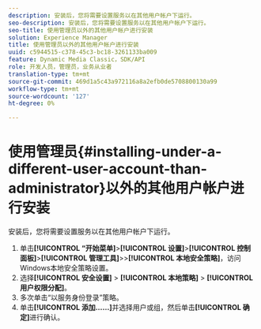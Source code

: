 ```yaml
---
description: 安装后，您将需要设置服务以在其他用户帐户下运行。
seo-description: 安装后，您将需要设置服务以在其他用户帐户下运行。
seo-title: 使用管理员以外的其他用户帐户进行安装
solution: Experience Manager
title: 使用管理员以外的其他用户帐户进行安装
uuid: c5944515-c378-45c3-bc18-3261133ba009
feature: Dynamic Media Classic，SDK/API
role: 开发人员，管理员，业务从业者
translation-type: tm+mt
source-git-commit: 469d1a5c43a972116a8a2efb0de5708800130a99
workflow-type: tm+mt
source-wordcount: '127'
ht-degree: 0%

---
```



# 使用管理员{#installing-under-a-different-user-account-than-administrator}以外的其他用户帐户进行安装

安装后，您将需要设置服务以在其他用户帐户下运行。

1. 单击&#x200B;**[!UICONTROL “开始菜单]**>**[!UICONTROL 设置]**>**[!UICONTROL 控制面板]**>**[!UICONTROL 管理工具]**>>**[!UICONTROL 本地安全策略]**，访问Windows本地安全策略设置。
1. 选择&#x200B;**[!UICONTROL 安全设置]** > **[!UICONTROL 本地策略]** > **[!UICONTROL 用户权限分配]**。
1. 多次单击“以服务身份登录”策略。
1. 单击&#x200B;**[!UICONTROL 添加……]**&#x200B;并选择用户或组，然后单击&#x200B;**[!UICONTROL 确定]**&#x200B;进行确认。
